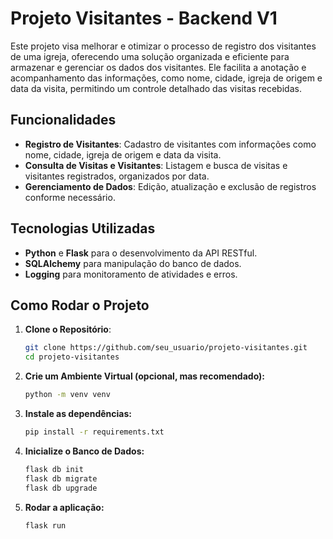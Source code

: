 # Projeto Visitantes - Backend V1

Este projeto visa melhorar e otimizar o processo de registro dos visitantes de uma igreja, oferecendo uma solução organizada e eficiente para armazenar e gerenciar os dados dos visitantes. Ele facilita a anotação e acompanhamento das informações, como nome, cidade, igreja de origem e data da visita, permitindo um controle detalhado das visitas recebidas.

## Funcionalidades

- **Registro de Visitantes**: Cadastro de visitantes com informações como nome, cidade, igreja de origem e data da visita.
- **Consulta de Visitas e Visitantes**: Listagem e busca de visitas e visitantes registrados, organizados por data.
- **Gerenciamento de Dados**: Edição, atualização e exclusão de registros conforme necessário.

## Tecnologias Utilizadas

- **Python** e **Flask** para o desenvolvimento da API RESTful.
- **SQLAlchemy** para manipulação do banco de dados.
- **Logging** para monitoramento de atividades e erros.

## Como Rodar o Projeto

1. **Clone o Repositório**:
   ```bash
   git clone https://github.com/seu_usuario/projeto-visitantes.git
   cd projeto-visitantes
   
2. **Crie um Ambiente Virtual (opcional, mas recomendado):**
   ```bash
   python -m venv venv

3. **Instale as dependências:**
   ```bash
   pip install -r requirements.txt

4. **Inicialize o Banco de Dados:**
   ```bash
   flask db init
   flask db migrate
   flask db upgrade

5. **Rodar a aplicação:**
   ```bash
   flask run

